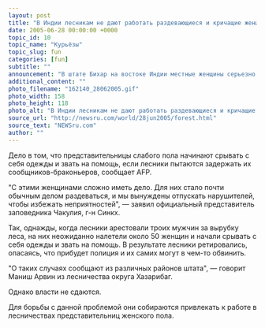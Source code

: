 ```yaml
---
layout: post
title: "В Индии лесникам не дают работать раздевающиеся и кричащие женщины"
date: 2005-06-28 00:00:00 +0000
topic_id: 10
topic_name: "Курьёзы"
topic_slug: fun
categories: [fun]
subtitle: ""
announcement: "В штате Бихар на востоке Индии местные женщины серьезно затрудняют работу лесников, в задачу которых входит борьба с незаконной вырубкой деревьев."
additional_content: ""
photo_filename: "162140_28062005.gif"
photo_width: 158
photo_height: 118
photo_alt: "В Индии лесникам не дают работать раздевающиеся и кричащие женщины"
source_url: "http://newsru.com/world/28jun2005/forest.html"
source_text: "NEWSru.com"
author: ""
---
```

Дело в том, что представительницы слабого пола начинают срывать с себя одежды и звать на помощь, если лесники пытаются задержать их сообщников-браконьеров, сообщает AFP.

"С этими женщинами сложно иметь дело. Для них стало почти обычным делом раздеваться, и мы вынуждены отпускать нарушителей, чтобы избежать неприятностей", &mdash; заявил официальный представитель заповедника Чакулия, г-н Синкх.

Так, однажды, когда лесники арестовали троих мужчин за вырубку леса, на них неожиданно налетели около 50 женщин и начали срывать с себя одежды и звать на помощь. В результате лесники ретировались, опасаясь, что прибудет полиция и их самих могут в чем-то обвинить.

"О таких случаях сообщают из различных районов штата", &mdash; говорит Маниш Арвин из лесничества округа Хазарибаг.

Однако власти не сдаются.

Для борьбы с данной проблемой они собираются привлекать к работе в лесничествах представительниц женского пола.
